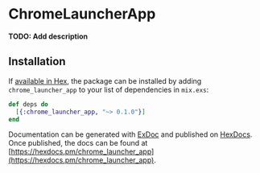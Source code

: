 # ChromeLauncherApp

**TODO: Add description**

## Installation

If [available in Hex](https://hex.pm/docs/publish), the package can be installed
by adding `chrome_launcher_app` to your list of dependencies in `mix.exs`:

```elixir
def deps do
  [{:chrome_launcher_app, "~> 0.1.0"}]
end
```

Documentation can be generated with [ExDoc](https://github.com/elixir-lang/ex_doc)
and published on [HexDocs](https://hexdocs.pm). Once published, the docs can
be found at [https://hexdocs.pm/chrome_launcher_app](https://hexdocs.pm/chrome_launcher_app).

